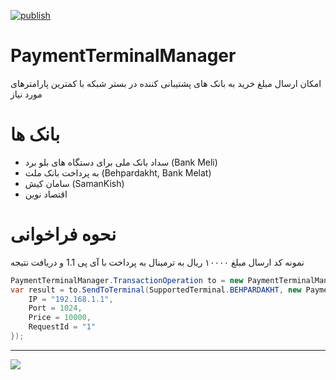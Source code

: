 [![publish](https://github.com/amirfahmideh/PaymentTerminalManager/actions/workflows/publish.yml/badge.svg)](https://github.com/amirfahmideh/PaymentTerminalManager/actions/workflows/publish.yml)

# PaymentTerminalManager
امکان ارسال مبلغ خرید به بانک های پشتیبانی کننده در بستر شبکه با کمترین پارامترهای مورد نیاز

# بانک ها 
- سداد بانک ملی برای دستگاه های بلو برد (Bank Meli)
- به پرداخت بانک ملت (Behpardakht, Bank Melat)
-  سامان کیش (SamanKish)
- اقتصاد نوین


# نحوه فراخوانی
نمونه کد ارسال مبلغ ۱۰۰۰۰ ریال به ترمینال به پرداخت با آی پی 1.1 و دریافت نتیجه
```cs
PaymentTerminalManager.TransactionOperation to = new PaymentTerminalManager.TransactionOperation();
var result = to.SendToTerminal(SupportedTerminal.BEHPARDAKHT, new PaymentTerminalManager.dto.SendToTerminal {
    IP = "192.168.1.1",
    Port = 1024,
    Price = 10000,
    RequestId = "1"
});
```
---
<a href="https://www.coffeebede.com/amirfahmideh"><img class="img-fluid" src="https://coffeebede.ir/DashboardTemplateV2/app-assets/images/banner/default-yellow.svg" /></a>
